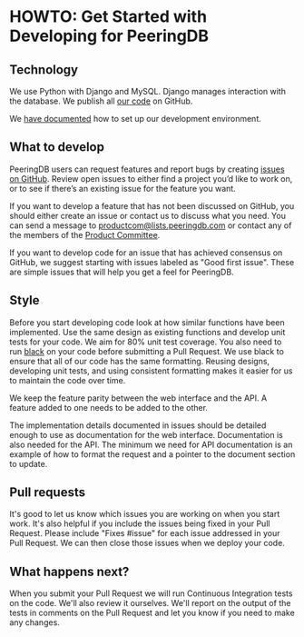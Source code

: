 # HOWTO: Get Started with Developing for PeeringDB 

## Technology

We use Python with Django and MySQL. Django manages interaction with the database. We publish all [our code](https://github.com/peeringdb/peeringdb) on GitHub. 

We [have documented](/howto/run_development_container/) how to set up our development environment. 

## What to develop

PeeringDB users can request features and report bugs by creating [issues on GitHub](https://github.com/peeringdb/peeringdb/issues). Review open issues to either find a project you’d like to work on, or to see if there’s an existing issue for the feature you want.

If you want to develop a feature that has not been discussed on GitHub, you should either create an issue or contact us to discuss what you need. You can send a message to [productcom@lists.peeringdb.com](mailto:productcom@lists.peeringdb.com) or contact any of the members of the [Product Committee](/committee/product/).

If you want to develop code for an issue that has achieved consensus on GitHub, we suggest starting with issues labeled as "Good first issue". These are simple issues that will help you get a feel for PeeringDB.

## Style

Before you start developing code look at how similar functions have been implemented. Use the same design as existing functions and develop unit tests for your code. We aim for 80% unit test coverage. You also need to run [black](https://pypi.org/project/black/) on your code before submitting a Pull Request. We use black to ensure that all of our code has the same formatting. Reusing designs, developing unit tests, and using consistent formatting makes it easier for us to maintain the code over time.

We keep the feature parity between the web interface and the API. A feature added to one needs to be added to the other.

The implementation details documented in issues should be detailed enough to use as documentation for the web interface. Documentation is also needed for the API. The minimum we need for API documentation is an example of how to format the request and a pointer to the document section to update.

## Pull requests

It's good to let us know which issues you are working on when you start work. It's also helpful if you include the issues being fixed in your Pull Request. Please include "Fixes #issue" for each issue addressed in your Pull Request. We can then close those issues when we deploy your code.

## What happens next?

When you submit your Pull Request we will run Continuous Integration tests on the code. We'll also review it ourselves. We'll report on the output of the tests in comments on the Pull Request and let you know if you need to make any changes.

